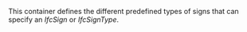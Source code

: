 This container defines the different predefined types of signs that can specify an _IfcSign_ or _IfcSignType_.
